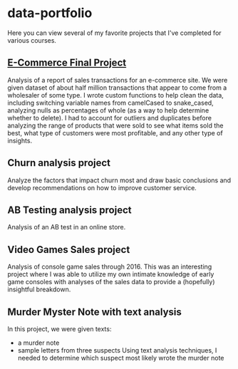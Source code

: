 # data-portfolio

Here you can view several of my favorite projects that I've completed for various courses.

## [E-Commerce Final Project](https://github.com/dwongster/data-portfolio/blob/main/e_commerce_final_project_accepted_cleaned.ipynb)

Analysis of a report of sales transactions for an e-commerce site.  We were given dataset of about half million transactions that appear to come from a wholesaler of some type.  I wrote custom functions to help clean the data, including switching variable names from camelCased to snake_cased, analyzing nulls as percentages of whole (as a way to help determine whether to delete). I had to account for outliers and duplicates before analyzing the range of products that were sold to see what items sold the best, what type of customers were most profitable, and any other type of insights.

## Churn analysis project
Analyze the factors that impact churn most and draw basic conclusions and develop recommendations on how to improve customer service.

## AB Testing analysis project
Analysis of an AB test in an online store.

## Video Games Sales project
Analysis of console game sales through 2016.  This was an interesting project where I was able to utilize my own intimate knowledge of early game consoles with analyses of the sales data to provide a (hopefully) insightful breakdown.

## Murder Myster Note with text analysis
In this project, we were given texts:
* a murder note
* sample letters from three suspects
Using text analysis techniques, I needed
 to determine which suspect most likely wrote the murder note
